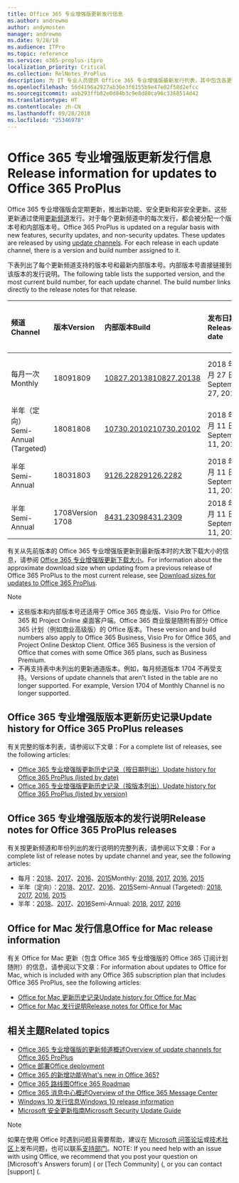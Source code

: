 ```yaml
---
title: Office 365 专业增强版更新发行信息
ms.author: andrewmo
author: andymosten
manager: andrewmo
ms.date: 9/28/18
ms.audience: ITPro
ms.topic: reference
ms.service: o365-proplus-itpro
localization_priority: Critical
ms.collection: RelNotes_ProPlus
description: 为 IT 专业人员提供 Office 365 专业增强版最新发行列表，其中包含各更新频道和发行说明链接以及更新历史记录
ms.openlocfilehash: 56d4196a2927ab36e3f6155b9e47e02f58d2efcc
ms.sourcegitcommit: aab293ffb82e0d84b3c9e8d80ca96c3368514d42
ms.translationtype: HT
ms.contentlocale: zh-CN
ms.lasthandoff: 09/28/2018
ms.locfileid: "25346978"
---
```

# <a name="release-information-for-updates-to-office-365-proplus"></a><span data-ttu-id="12a49-103">Office 365 专业增强版更新发行信息</span><span class="sxs-lookup"><span data-stu-id="12a49-103">Release information for updates to Office 365 ProPlus</span></span>

<span data-ttu-id="12a49-p101">Office 365 专业增强版会定期更新，推出新功能、安全更新和非安全更新。这些更新通过使用[更新频道](https://docs.microsoft.com/DeployOffice/overview-of-update-channels-for-office-365-proplus)发行。对于每个更新频道中的每次发行，都会被分配一个版本号和内部版本号。</span><span class="sxs-lookup"><span data-stu-id="12a49-p101">Office 365 ProPlus is updated on a regular basis with new features, security updates, and non-security updates. These updates are released by using [update channels](https://docs.microsoft.com/DeployOffice/overview-of-update-channels-for-office-365-proplus). For each release in each update channel, there is a version and build number assigned to it.</span></span> 

<span data-ttu-id="12a49-p102">下表列出了每个更新频道支持的版本号和最新内部版本号。内部版本号直接链接到该版本的发行说明。</span><span class="sxs-lookup"><span data-stu-id="12a49-p102">The following table lists the supported version, and the most current build number, for each update channel. The build number links directly to the release notes for that release.</span></span> 

  
|<span data-ttu-id="12a49-109">**频道**</span><span class="sxs-lookup"><span data-stu-id="12a49-109">**Channel**</span></span>|<span data-ttu-id="12a49-110">**版本**</span><span class="sxs-lookup"><span data-stu-id="12a49-110">**Version**</span></span>|<span data-ttu-id="12a49-111">**内部版本**</span><span class="sxs-lookup"><span data-stu-id="12a49-111">**Build**</span></span>|<span data-ttu-id="12a49-112">**发布日期**</span><span class="sxs-lookup"><span data-stu-id="12a49-112">**Release date**</span></span>|<span data-ttu-id="12a49-113">**之前支持的版本**</span><span class="sxs-lookup"><span data-stu-id="12a49-113">**Version supported until**</span></span>|
|:-----|:-----|:-----|:-----|:-----|
|<span data-ttu-id="12a49-114">每月一次</span><span class="sxs-lookup"><span data-stu-id="12a49-114">Monthly</span></span>  <br/> |<span data-ttu-id="12a49-115">1809</span><span class="sxs-lookup"><span data-stu-id="12a49-115">1809</span></span>  <br/> |[<span data-ttu-id="12a49-116">10827.20138</span><span class="sxs-lookup"><span data-stu-id="12a49-116">10827.20138</span></span>](monthly-channel-2018.md#version-1809-september-27)  <br/> | <span data-ttu-id="12a49-117">2018 年 9 月 27 日</span><span class="sxs-lookup"><span data-stu-id="12a49-117">September 27, 2018</span></span>  <br/> |<span data-ttu-id="12a49-118">版本 1810 已发布</span><span class="sxs-lookup"><span data-stu-id="12a49-118">Version 1808 is released</span></span> <br/>|
|<span data-ttu-id="12a49-119">半年（定向）</span><span class="sxs-lookup"><span data-stu-id="12a49-119">Semi-Annual (Targeted)</span></span>  <br/> |<span data-ttu-id="12a49-120">1808</span><span class="sxs-lookup"><span data-stu-id="12a49-120">1808</span></span>  <br/> |[<span data-ttu-id="12a49-121">10730.20102</span><span class="sxs-lookup"><span data-stu-id="12a49-121">10730.20102</span></span>](semi-annual-channel-targeted-2018.md#version-1808-September-11)  <br/> | <span data-ttu-id="12a49-122">2018 年 9 月 11 日</span><span class="sxs-lookup"><span data-stu-id="12a49-122">September 11, 2018</span></span>  <br/> | <span data-ttu-id="12a49-123">2019 年 3 月 13 日</span><span class="sxs-lookup"><span data-stu-id="12a49-123">March 13, 2019</span></span> <br/>|
|<span data-ttu-id="12a49-124">半年</span><span class="sxs-lookup"><span data-stu-id="12a49-124">Semi-Annual</span></span> <br/> |<span data-ttu-id="12a49-125">1803</span><span class="sxs-lookup"><span data-stu-id="12a49-125">1803</span></span>  <br/> | [<span data-ttu-id="12a49-126">9126.2282</span><span class="sxs-lookup"><span data-stu-id="12a49-126">9126.2282</span></span>](semi-annual-channel-2018.md#version-1803-september-11) <br/> | <span data-ttu-id="12a49-127">2018 年 9 月 11 日</span><span class="sxs-lookup"><span data-stu-id="12a49-127">September 11, 2018</span></span>  <br/> | <span data-ttu-id="12a49-128">2019 年 9 月 10日</span><span class="sxs-lookup"><span data-stu-id="12a49-128">September 10, 2019</span></span> <br/>|
|<span data-ttu-id="12a49-129">半年</span><span class="sxs-lookup"><span data-stu-id="12a49-129">Semi-Annual</span></span> <br/> |<span data-ttu-id="12a49-130">1708</span><span class="sxs-lookup"><span data-stu-id="12a49-130">Version 1708</span></span>  <br/> |[<span data-ttu-id="12a49-131">8431.2309</span><span class="sxs-lookup"><span data-stu-id="12a49-131">8431.2309</span></span>](semi-annual-channel-2018.md#version-1708-september-11)  <br/> | <span data-ttu-id="12a49-132">2018 年 9 月 11 日</span><span class="sxs-lookup"><span data-stu-id="12a49-132">September 11, 2018</span></span>  <br/> | <span data-ttu-id="12a49-133">2019 年 3 月 13 日</span><span class="sxs-lookup"><span data-stu-id="12a49-133">March 13, 2019</span></span> <br/>|

<span data-ttu-id="12a49-134">有关从先前版本的 Office 365 专业增强版更新到最新版本时的大致下载大小的信息，请参阅 [Office 365 专业增强版更新下载大小](download-sizes-office365-proplus-updates.md)。</span><span class="sxs-lookup"><span data-stu-id="12a49-134">For information about the approximate download size when updating from a previous release of Office 365 ProPlus to the most current release, see [Download sizes for updates to Office 365 ProPlus](download-sizes-office365-proplus-updates.md).</span></span>

> [!NOTE]
> - <span data-ttu-id="12a49-p103">这些版本和内部版本号还适用于 Office 365 商业版、Visio Pro for Office 365 和 Project Online 桌面客户端。Office 365 商业版是随附有部分 Office 365 计划（例如商业高级版）的 Office 版本。</span><span class="sxs-lookup"><span data-stu-id="12a49-p103">These version and build numbers also apply to Office 365 Business, Visio Pro for Office 365, and Project Online Desktop Client. Office 365 Business is the version of Office that comes with some Office 365 plans, such as Business Premium.</span></span>
> - <span data-ttu-id="12a49-p104">不再支持表中未列出的更新通道版本。例如，每月频道版本 1704 不再受支持。</span><span class="sxs-lookup"><span data-stu-id="12a49-p104">Versions of update channels that aren't listed in the table are no longer supported. For example, Version 1704 of Monthly Channel is no longer supported.</span></span> 


## <a name="update-history-for-office-365-proplus-releases"></a><span data-ttu-id="12a49-139">Office 365 专业增强版版本更新历史记录</span><span class="sxs-lookup"><span data-stu-id="12a49-139">Update history for Office 365 ProPlus releases</span></span>

<span data-ttu-id="12a49-140">有关完整的版本列表，请参阅以下文章：</span><span class="sxs-lookup"><span data-stu-id="12a49-140">For a complete list of releases, see the following articles:</span></span>
 - [<span data-ttu-id="12a49-141">Office 365 专业增强版更新历史记录（按日期列出）</span><span class="sxs-lookup"><span data-stu-id="12a49-141">Update history for Office 365 ProPlus (listed by date)</span></span>](update-history-office365-proplus-by-date.md)
 - [<span data-ttu-id="12a49-142">Office 365 专业增强版更新历史记录（按版本列出）</span><span class="sxs-lookup"><span data-stu-id="12a49-142">Update history for Office 365 ProPlus (listed by version)</span></span>](update-history-office365-proplus-by-version.md)

## <a name="release-notes-for-office-365-proplus-releases"></a><span data-ttu-id="12a49-143">Office 365 专业增强版版本的发行说明</span><span class="sxs-lookup"><span data-stu-id="12a49-143">Release notes for Office 365 ProPlus releases</span></span>

<span data-ttu-id="12a49-144">有关按更新频道和年份列出的发行说明的完整列表，请参阅以下文章：</span><span class="sxs-lookup"><span data-stu-id="12a49-144">For a complete list of release notes by update channel and year, see the following articles:</span></span>
 - <span data-ttu-id="12a49-145">每月：[2018](monthly-channel-2018.md)、[2017](monthly-channel-2017.md)、[2016](monthly-channel-2016.md)、[2015](monthly-channel-2015.md)</span><span class="sxs-lookup"><span data-stu-id="12a49-145">Monthly: [2018](monthly-channel-2018.md), [2017](monthly-channel-2017.md), [2016](monthly-channel-2016.md), [2015](monthly-channel-2015.md)</span></span>
 - <span data-ttu-id="12a49-146">半年（定向）：[2018](semi-annual-channel-targeted-2018.md)、[2017](semi-annual-channel-targeted-2017.md)、[2016](semi-annual-channel-targeted-2016.md)、[2015](semi-annual-channel-targeted-2015.md)</span><span class="sxs-lookup"><span data-stu-id="12a49-146">Semi-Annual (Targeted): [2018](semi-annual-channel-targeted-2018.md), [2017](semi-annual-channel-targeted-2017.md), [2016](semi-annual-channel-targeted-2016.md), [2015](semi-annual-channel-targeted-2015.md)</span></span>
 - <span data-ttu-id="12a49-147">半年：[2018](semi-annual-channel-2018.md)、[2017](semi-annual-channel-2017.md)、[2016](semi-annual-channel-2016.md)</span><span class="sxs-lookup"><span data-stu-id="12a49-147">Semi-Annual: [2018](semi-annual-channel-2018.md), [2017](semi-annual-channel-2017.md), [2016](semi-annual-channel-2016.md)</span></span>

## <a name="office-for-mac-release-information"></a><span data-ttu-id="12a49-148">Office for Mac 发行信息</span><span class="sxs-lookup"><span data-stu-id="12a49-148">Office for Mac release information</span></span>

<span data-ttu-id="12a49-149">有关 Office for Mac 更新（包含 Office 365 专业增强版的 Office 365 订阅计划随附）的信息，请参阅以下文章：</span><span class="sxs-lookup"><span data-stu-id="12a49-149">For information about updates to Office for Mac, which is included with any Office 365 subscription plan that includes Office 365 ProPlus, see the following articles:</span></span>
 - [<span data-ttu-id="12a49-150">Office for Mac 更新历史记录</span><span class="sxs-lookup"><span data-stu-id="12a49-150">Update history for Office for Mac</span></span>](update-history-office-for-mac.md)
 - [<span data-ttu-id="12a49-151">Office for Mac 发行说明</span><span class="sxs-lookup"><span data-stu-id="12a49-151">Release notes for Office for Mac</span></span>](release-notes-office-for-mac.md)


## <a name="related-topics"></a><span data-ttu-id="12a49-152">相关主题</span><span class="sxs-lookup"><span data-stu-id="12a49-152">Related topics</span></span>

- [<span data-ttu-id="12a49-153">Office 365 专业增强版的更新频道概述</span><span class="sxs-lookup"><span data-stu-id="12a49-153">Overview of update channels for Office 365 ProPlus</span></span>](https://docs.microsoft.com/DeployOffice/overview-of-update-channels-for-office-365-proplus)
- [<span data-ttu-id="12a49-154">Office 部署</span><span class="sxs-lookup"><span data-stu-id="12a49-154">Office deployment</span></span>](https://docs.microsoft.com/deployoffice/)
- [<span data-ttu-id="12a49-155">Office 365 的新增功能</span><span class="sxs-lookup"><span data-stu-id="12a49-155">What's new in Office 365?</span></span>](https://support.office.com/article/95c8d81d-08ba-42c1-914f-bca4603e1426)
- [<span data-ttu-id="12a49-156">Office 365 路线图</span><span class="sxs-lookup"><span data-stu-id="12a49-156">Office 365 Roadmap</span></span>](https://products.office.com/business/office-365-roadmap)
- [<span data-ttu-id="12a49-157">Office 365 消息中心概述</span><span class="sxs-lookup"><span data-stu-id="12a49-157">Overview of the Office 365 Message Center</span></span>](https://support.office.com/article/38fb3333-bfcc-4340-a37b-deda509c2093)
- [<span data-ttu-id="12a49-158">Windows 10 发行信息</span><span class="sxs-lookup"><span data-stu-id="12a49-158">Windows 10 release information</span></span>](https://www.microsoft.com/itpro/windows-10/release-information)
- [<span data-ttu-id="12a49-159">Microsoft 安全更新指南</span><span class="sxs-lookup"><span data-stu-id="12a49-159">Microsoft Security Update Guide</span></span>](https://portal.msrc.microsoft.com/)

> [!NOTE]
> <span data-ttu-id="12a49-160">如果在使用 Office 时遇到问题且需要帮助，建议在 [Microsoft 问答论坛](https://answers.microsoft.com/)或[技术社区](https://techcommunity.microsoft.com/)上发布问题，也可以联系[支持部门](https://support.microsoft.com/contactus)。</span><span class="sxs-lookup"><span data-stu-id="12a49-160">NOTE: If you need help with an issue with using Office, we recommend that you post your question on [Microsoft's Answers forum] ([](https://answers.microsoft.com/) or [Tech Community] ([](https://techcommunity.microsoft.com/), or you can contact [support] ([](https://support.microsoft.com/contactus).</span></span>

